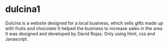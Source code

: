 # dulcina1
Dulcina is a website designed for a local business, which sells gifts made up with fruits and chocolate
It helped the business to increase sales in the area
It was designed and developed by David Rojas. Only using html, css and Javascript.

